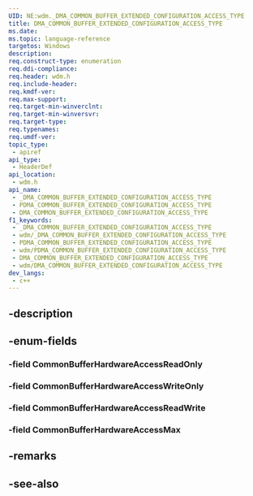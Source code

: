 ```yaml
---
UID: NE:wdm._DMA_COMMON_BUFFER_EXTENDED_CONFIGURATION_ACCESS_TYPE
title: DMA_COMMON_BUFFER_EXTENDED_CONFIGURATION_ACCESS_TYPE
ms.date: 
ms.topic: language-reference
targetos: Windows
description: 
req.construct-type: enumeration
req.ddi-compliance: 
req.header: wdm.h
req.include-header: 
req.kmdf-ver: 
req.max-support: 
req.target-min-winverclnt: 
req.target-min-winversvr: 
req.target-type: 
req.typenames: 
req.umdf-ver: 
topic_type:
 - apiref
api_type:
 - HeaderDef
api_location:
 - wdm.h
api_name:
 - _DMA_COMMON_BUFFER_EXTENDED_CONFIGURATION_ACCESS_TYPE
 - PDMA_COMMON_BUFFER_EXTENDED_CONFIGURATION_ACCESS_TYPE
 - DMA_COMMON_BUFFER_EXTENDED_CONFIGURATION_ACCESS_TYPE
f1_keywords:
 - _DMA_COMMON_BUFFER_EXTENDED_CONFIGURATION_ACCESS_TYPE
 - wdm/_DMA_COMMON_BUFFER_EXTENDED_CONFIGURATION_ACCESS_TYPE
 - PDMA_COMMON_BUFFER_EXTENDED_CONFIGURATION_ACCESS_TYPE
 - wdm/PDMA_COMMON_BUFFER_EXTENDED_CONFIGURATION_ACCESS_TYPE
 - DMA_COMMON_BUFFER_EXTENDED_CONFIGURATION_ACCESS_TYPE
 - wdm/DMA_COMMON_BUFFER_EXTENDED_CONFIGURATION_ACCESS_TYPE
dev_langs:
 - c++
---
```


## -description

## -enum-fields

### -field CommonBufferHardwareAccessReadOnly

### -field CommonBufferHardwareAccessWriteOnly

### -field CommonBufferHardwareAccessReadWrite

### -field CommonBufferHardwareAccessMax

## -remarks

## -see-also


